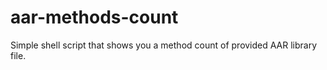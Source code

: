 # aar-methods-count
Simple shell script that shows you a method count of provided AAR library file.

